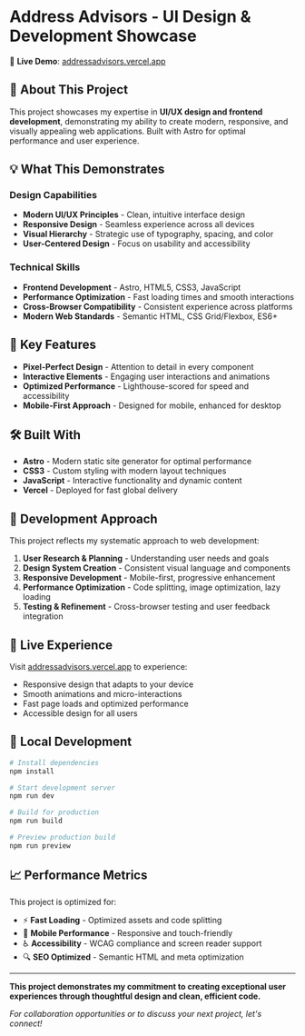 # Address Advisors - UI Design & Development Showcase

🌟 **Live Demo**: [addressadvisors.vercel.app](https://addressadvisors.vercel.app)

## 🎨 About This Project

This project showcases my expertise in **UI/UX design and frontend development**, demonstrating my ability to create modern, responsive, and visually appealing web applications. Built with Astro for optimal performance and user experience.

## 💡 What This Demonstrates

### Design Capabilities
- **Modern UI/UX Principles** - Clean, intuitive interface design
- **Responsive Design** - Seamless experience across all devices
- **Visual Hierarchy** - Strategic use of typography, spacing, and color
- **User-Centered Design** - Focus on usability and accessibility

### Technical Skills
- **Frontend Development** - Astro, HTML5, CSS3, JavaScript
- **Performance Optimization** - Fast loading times and smooth interactions
- **Cross-Browser Compatibility** - Consistent experience across platforms
- **Modern Web Standards** - Semantic HTML, CSS Grid/Flexbox, ES6+

## 🚀 Key Features

- **Pixel-Perfect Design** - Attention to detail in every component
- **Interactive Elements** - Engaging user interactions and animations
- **Optimized Performance** - Lighthouse-scored for speed and accessibility
- **Mobile-First Approach** - Designed for mobile, enhanced for desktop

## 🛠️ Built With

- **Astro** - Modern static site generator for optimal performance
- **CSS3** - Custom styling with modern layout techniques
- **JavaScript** - Interactive functionality and dynamic content
- **Vercel** - Deployed for fast global delivery

## 🎯 Development Approach

This project reflects my systematic approach to web development:

1. **User Research & Planning** - Understanding user needs and goals
2. **Design System Creation** - Consistent visual language and components
3. **Responsive Development** - Mobile-first, progressive enhancement
4. **Performance Optimization** - Code splitting, image optimization, lazy loading
5. **Testing & Refinement** - Cross-browser testing and user feedback integration

## 📱 Live Experience

Visit [addressadvisors.vercel.app](https://addressadvisors.vercel.app) to experience:
- Responsive design that adapts to your device
- Smooth animations and micro-interactions
- Fast page loads and optimized performance
- Accessible design for all users

## 🔧 Local Development

```bash
# Install dependencies
npm install

# Start development server
npm run dev

# Build for production
npm run build

# Preview production build
npm run preview
```

## 📈 Performance Metrics

This project is optimized for:
- ⚡ **Fast Loading** - Optimized assets and code splitting
- 📱 **Mobile Performance** - Responsive and touch-friendly
- ♿ **Accessibility** - WCAG compliance and screen reader support
- 🔍 **SEO Optimized** - Semantic HTML and meta optimization

---

**This project demonstrates my commitment to creating exceptional user experiences through thoughtful design and clean, efficient code.**

*For collaboration opportunities or to discuss your next project, let's connect!*

